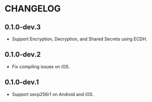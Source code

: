 # CHANGELOG

## 0.1.0-dev.3

* Support Encryption, Decryption, and Shared Secrets using ECDH.

## 0.1.0-dev.2

* Fix compiling issues on iOS.

## 0.1.0-dev.1

* Support secp256r1 on Android and iOS.
